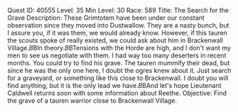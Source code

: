 Quest ID: 40555
Level: 35
Min Level: 30
Race: 589
Title: The Search for the Grave
Description: These Grimtotem have been under our constant observation since they moved into Dustwallow. They are a nasty bunch, but I assure you, if it was them, we would already know. However, if this tauren the scouts spoke of really existed, we could ask about him in Brackenwall Village.$B$BIn theory.$B$BTensions with the Horde are high, and I don't want my men to see us negotiate with them. I had way too many deserters in recent months. You could try to find his grave. The tauren mummify their dead, but since he was the only one here, I doubt the ogres knew about it. Just search for a graveyard, or something like this close to Brackenwall. I doubt you will find anything, but it is the only lead we have.$B$BAnd let's hope Lieutenant Caldwell returns soon with some information about Reethe.
Objective: Find the grave of a tauren warrior close to Brackenwall Village.
